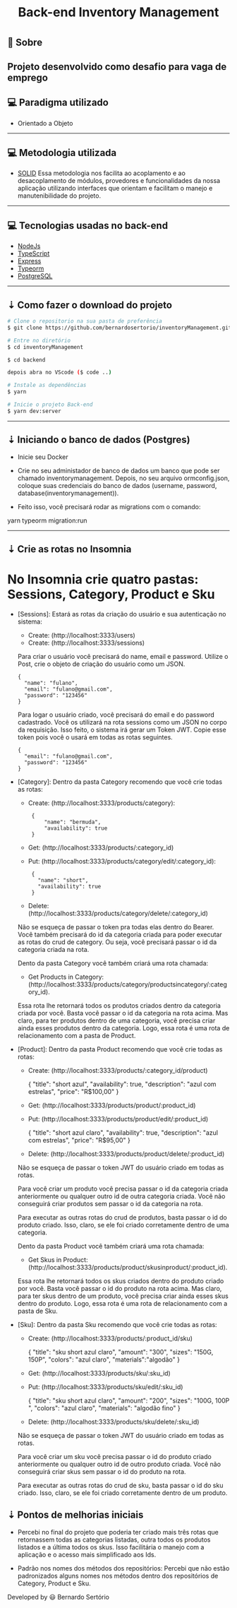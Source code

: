 <h1 align="center">
  Back-end Inventory Management
<h1>

## 🔖 Sobre

Projeto desenvolvido como desafio para vaga de emprego
---

## 💻  Paradigma utilizado

- Orientado a Objeto

---

## 💻  Metodologia utilizada

- [SOLID](https://pt.wikipedia.org/wiki/SOLID)
  Essa metodologia nos facilita ao acoplamento e ao desacoplamento de módulos,
  provedores e funcionalidades da nossa aplicação utilizando interfaces que
  orientam e facilitam o manejo e manutenibilidade do projeto.

---

## 💻 Tecnologias usadas no back-end

- [NodeJs](https://nodejs.org/en/)
- [TypeScript](https://www.typescriptlang.org/)
- [Express](https://expressjs.com/pt-br/)
- [Typeorm](https://typeorm.io/#/)
- [PostgreSQL](https://www.postgresql.org/)

---

## ⇣ Como fazer o download do projeto

```bash
# Clone o repositorio na sua pasta de preferência
$ git clone https://github.com/bernardosertorio/inventoryManagement.git

# Entre no diretório
$ cd inventoryManagement

$ cd backend

depois abra no VScode ($ code ..)

# Instale as dependências
$ yarn

# Inicie o projeto Back-end
$ yarn dev:server

```
---

## ⇣ Iniciando o banco de dados (Postgres)

- Inicie seu Docker

- Crie no seu administador de banco de dados um banco que pode ser chamado inventorymanagement. Depois, no seu arquivo ormconfig.json, coloque suas
credenciais do banco de dados (username, password,
database(inventorymanagement)).

- Feito isso, você precisará rodar as migrations com o comando:

 yarn typeorm migration:run

---

## ⇣ Crie as rotas no Insomnia


# No Insomnia crie quatro pastas: Sessions, Category, Product e Sku

- [Sessions]: Estará as rotas da criação do usuário e sua autenticação no sistema:

  - Create: (http://localhost:3333/users)
  - Create: (http://localhost:3333/sessions)

  Para criar o usuário você precisará do name, email e password. Utilize o Post, crie o objeto de criação do usuário como um JSON.

      {
        "name": "fulano",
        "email": "fulano@gmail.com",
        "password": "123456"
      }

  Para logar o usuário criado, você precisará do email e do password cadastrado. Você os utilizará na rota sessions como um JSON no corpo da requisição. Isso feito, o sistema irá gerar um Token JWT. Copie esse token pois você o usará em todas as rotas seguintes.

      {
        "email": "fulano@gmail.com",
        "password": "123456"
      }


- [Category]: Dentro da pasta Category recomendo que você crie todas as rotas:

   - Create: (http://localhost:3333/products/category):

          {
	          "name": "bermuda",
	          "availability": true
          }

   - Get: (http://localhost:3333/products/:category_id)

   - Put: (http://localhost:3333/products/category/edit/:category_id):

          {
            "name": "short",
            "availability": true
          }

   - Delete: (http://localhost:3333/products/category/delete/:category_id)

  Não se esqueça de passar o token pra todas elas dentro do Bearer.
  Você também precisará do id da categoria criada para poder executar as rotas do crud de category. Ou seja, você precisará passar o id da categoria criada na rota.

  Dento da pasta Category você também criará uma rota chamada:

    - Get Products in Category: (http://localhost:3333/products/category/productsincategory/:category_id).

  Essa rota lhe retornará todos os produtos criados dentro da categoria criada por você. Basta você passar o id da categoria na rota acima. Mas claro, para ter produtos dentro de uma categoria, você precisa criar ainda esses produtos dentro da categoria. Logo, essa rota é uma rota de relacionamento com a pasta de Product.


- [Product]: Dentro da pasta Product recomendo que você crie todas as rotas:

  - Create: (http://localhost:3333/products/:category_id/product)

      {
        "title": "short azul",
        "availability": true,
        "description": "azul com estrelas",
        "price": "R$100,00"
      }

  - Get: (http://localhost:3333/products/product/:product_id)

  - Put: (http://localhost:3333/products/product/edit/:product_id)

      {
        "title": "short azul claro",
        "availability": true,
        "description": "azul com estrelas",
        "price": "R$95,00"
      }

  - Delete: (http://localhost:3333/products/product/delete/:product_id)

  Não se esqueça de passar o token JWT do usuário criado em todas as rotas.

  Para você criar um produto você precisa passar o id da categoria criada anteriormente ou qualquer outro id de outra categoria criada. Você não conseguirá criar produtos sem passar o id da categoria na rota.

  Para executar as outras rotas do crud de produtos, basta passar o id do produto criado. Isso, claro, se ele foi criado corretamente dentro de uma categoria.

  Dento da pasta Product você também criará uma rota chamada:

    - Get Skus in Product: (http://localhost:3333/products/product/skusinproduct/:product_id).

  Essa rota lhe retornará todos os skus criados dentro do produto criado por você. Basta você passar o id do produto na rota acima. Mas claro, para ter skus dentro de um produto, você precisa criar ainda esses skus dentro do produto. Logo, essa rota é uma rota de relacionamento com a pasta de Sku.


- [Sku]: Dentro da pasta Sku recomendo que você crie todas as rotas:

  - Create: (http://localhost:3333/products/:product_id/sku)

      {
        "title": "sku short azul claro",
        "amount": "300",
        "sizes": "150G, 150P",
        "colors": "azul claro",
	      "materials":"algodão"
      }

  - Get: (http://localhost:3333/products/sku/:sku_id)

  - Put: (http://localhost:3333/products/sku/edit/:sku_id)

      {
	      "title": "sku short azul claro",
        "amount": "200",
        "sizes": "100G, 100P ",
        "colors": "azul claro",
        "materials": "algodão fino"
      }

  - Delete: (http://localhost:3333/products/sku/delete/:sku_id)

  Não se esqueça de passar o token JWT do usuário criado em todas as rotas.

  Para você criar um sku você precisa passar o id do produto criado anteriormente ou qualquer outro id de outro produto criada. Você não conseguirá criar skus sem passar o id do produto na rota.

  Para executar as outras rotas do crud de sku, basta passar o id do sku criado. Isso, claro, se ele foi criado corretamente dentro de um produto.


## ⇣ Pontos de melhorias iniciais

  - Percebi no final do projeto que poderia ter criado mais três rotas que retornassem todas as categorias listadas, outra todos os produtos listados e a última todos os skus. Isso facilitária o manejo com a aplicação e o acesso mais simplificado aos Ids.

  - Padrão nos nomes dos métodos dos repositórios: Percebi que não estão padronizados alguns nomes nos métodos dentro dos repositórios de Category, Product e Sku.


Developed by 😃 Bernardo Sertório

